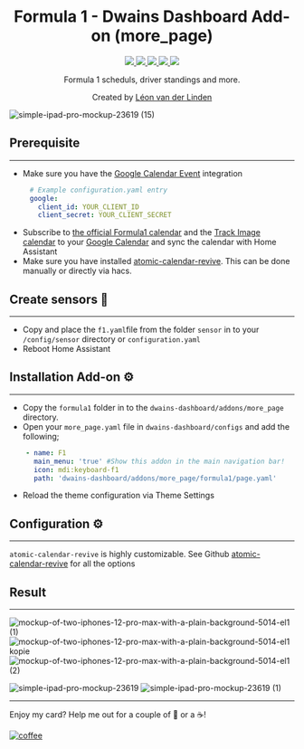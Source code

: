 <h1 align="center">Formula 1 - Dwains Dashboard Add-on (more_page)</h1>

<p align="center">
  <a href="https://dwainscheeren.github.io/dwains-lovelace-dashboard/">
    <img src="https://img.shields.io/badge/Dwains%20Dashboard-Default-299ec2.svg" />
  </a>
  <a href="https://github.com/LRvdLinden/LRvdLinden/f1_dd_addon">
    <img src="https://img.shields.io/github/v/release/LRvdLinden/f1_dd_addon" />
  </a>
      <a href="https://github.com/LRvdLinden/f1_dd_addon/commits">
    <img src="https://img.shields.io/github/last-commit/LRvdLinden/f1_dd_addon.svg?style=plasticr" />
  </a>
    <a href="https://github.com/LRvdLinden/">
    <img src="https://img.shields.io/github/followers/LRvdLinden?style=social" />
    </a>
    <a href="https://discord.gg/7yt64uX">
    <img src="https://img.shields.io/discord/688401603811999885" />
</a>
</p>

<p align="center">Formula 1 scheduls, driver standings and more.</p>

<p align="center">Created by <a href="https://github.com/LRvdLinden">Léon van der Linden</a>
</p> 


![simple-ipad-pro-mockup-23619 (15)](https://user-images.githubusercontent.com/77990847/118478480-39157780-b710-11eb-8742-f1ff3a46ee24.png)



## Prerequisite
---
- Make sure you have the [Google Calendar Event](https://www.home-assistant.io/integrations/calendar.google/) integration
```yaml
     # Example configuration.yaml entry
     google:
       client_id: YOUR_CLIENT_ID
       client_secret: YOUR_CLIENT_SECRET
```
- Subscribe to [the official Formula1 calendar](https://calendar.google.com/calendar/r?cid=http://www.formula1.com/calendar/Formula_1_Official_Calendar.ics) and the [Track Image calendar](https://calendar.google.com/calendar/ical/vj31lmvf0g2inn2r5494imm3dc%40group.calendar.google.com/public/basic.ics) to your [Google Calendar](https://marksie1988.github.io/atomic-calendar-revive/options/main-options.html) and sync the calendar with Home Assistant
- Make sure you have installed [atomic-calendar-revive](https://marksie1988.github.io/atomic-calendar-revive/options/main-options.html). This can be done manually or directly via hacs.


## Create sensors 🔧
---
- Copy and place the `f1.yaml`file from the folder `sensor` in to your `/config/sensor` directory or `configuration.yaml`
- Reboot Home Assistant


## Installation Add-on ⚙️
---
- Copy the `formula1` folder in to the `dwains-dashboard/addons/more_page` directory.
- Open your `more_page.yaml` file in `dwains-dashboard/configs` and add the following;
 ```yaml
     - name: F1
       main_menu: 'true' #Show this addon in the main navigation bar!
       icon: mdi:keyboard-f1
       path: 'dwains-dashboard/addons/more_page/formula1/page.yaml'
```
- Reload the theme configuration via Theme Settings


## Configuration ⚙️
---
`atomic-calendar-revive` is highly customizable. See Github [atomic-calendar-revive](https://marksie1988.github.io/atomic-calendar-revive/options/main-options.html) for all the options

## Result
---
![mockup-of-two-iphones-12-pro-max-with-a-plain-background-5014-el1 (1)](https://user-images.githubusercontent.com/77990847/118715870-6fdcb200-b824-11eb-8adb-fe7755e16f04.png)
![mockup-of-two-iphones-12-pro-max-with-a-plain-background-5014-el1 kopie](https://user-images.githubusercontent.com/77990847/118715872-723f0c00-b824-11eb-8e1c-a5bc75639339.png)
![mockup-of-two-iphones-12-pro-max-with-a-plain-background-5014-el1 (2)](https://user-images.githubusercontent.com/77990847/118715848-68b5a400-b824-11eb-8542-fbe7389f8e22.png)

![simple-ipad-pro-mockup-23619](https://user-images.githubusercontent.com/77990847/118716338-ff826080-b824-11eb-962e-c68c619d0177.png)
![simple-ipad-pro-mockup-23619 (1)](https://user-images.githubusercontent.com/77990847/118716342-00b38d80-b825-11eb-9cac-6075115a547e.png)





---
Enjoy my card? Help me out for a couple of :beers: or a :coffee:!

[![coffee](https://www.buymeacoffee.com/assets/img/custom_images/black_img.png)](https://www.buymeacoffee.com/LRvdLinden)
